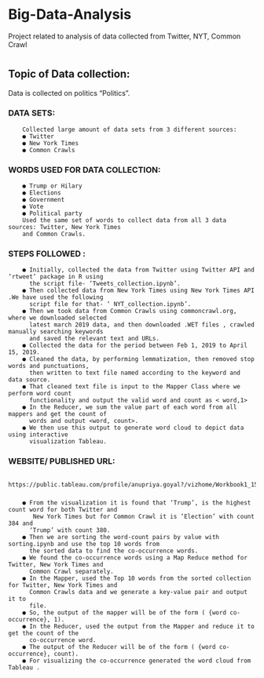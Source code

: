 # Big-Data-Analysis
Project related to analysis of data collected from Twitter, NYT, Common Crawl
#
## Topic of Data collection:
Data is collected on politics “Politics”.
### DATA SETS:
        Collected large amount of data sets from 3 different sources:
        ● Twitter
        ● New York Times
        ● Common Crawls 
### WORDS USED FOR DATA COLLECTION:
        ● Trump or Hilary 
        ● Elections 
        ● Government 
        ● Vote 
        ● Political party 
        Used the same set of words to collect data from all 3 data sources: Twitter, New York Times 
        and Common Crawls.       
### STEPS FOLLOWED :
        ● Initially, collected the data from Twitter using Twitter API and ‘rtweet’ package in R using
          the script file- ‘Tweets_collection.ipynb’.
        ● Then collected data from New York Times using New York Times API .We have used the following 
          script file for that- ‘ NYT_collection.ipynb’.
        ● Then we took data from Common Crawls using commoncrawl.org, where we downloaded selected 
          latest march 2019 data, and then downloaded .WET files , crawled manually searching keywords 
          and saved the relevant text and URLs.
        ● Collected the data for the period between Feb 1, 2019 to April 15, 2019.
        ● Cleaned the data, by performing lemmatization, then removed stop words and punctuations, 
          then written to text file named according to the keyword and data source.
        ● That cleaned text file is input to the Mapper Class where we perform word count
          functionality and output the valid word and count as < word,1>
        ● In the Reducer, we sum the value part of each word from all mappers and get the count of
          words and output <word, count>.
        ● We then use this output to generate word cloud to depict data using interactive
          visualization Tableau.
### WEBSITE/ PUBLISHED URL:
        https://public.tableau.com/profile/anupriya.goyal?/vizhome/Workbook1_15558769608410/Twitter_all_word_co#!/  
###

        ● From the visualization it is found that ‘Trump’, is the highest count word for both Twitter and 
           New York Times but for Common Crawl it is ‘Election’ with count 384 and
          ‘Trump’ with count 380.
        ● Then we are sorting the word-count pairs by value with sorting.ipynb and use the top 10 words from 
          the sorted data to find the co-occurrence words.
        ● We found the co-occurrence words using a Map Reduce method for Twitter, New York Times and 
          Common Crawl separately.
        ● In the Mapper, used the Top 10 words from the sorted collection for Twitter, New York Times and 
          Common Crawls data and we generate a key-value pair and output it to
          file.
        ● So, the output of the mapper will be of the form ( {word co-occurrence}, 1).
        ● In the Reducer, used the output from the Mapper and reduce it to get the count of the
          co-occurrence word.
        ● The output of the Reducer will be of the form ( {word co-occurrence}, count).
        ● For visualizing the co-occurrence generated the word cloud from Tableau .
         
